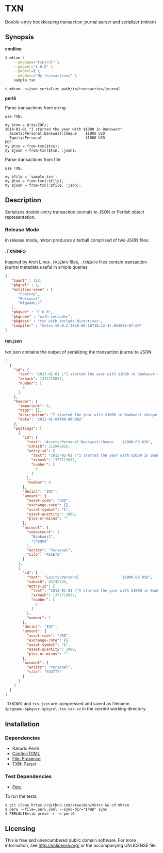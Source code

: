 # TXN

Double-entry bookkeeping transaction journal parser and serializer (mktxn)


## Synopsis

**cmdline**

```bash
$ mktxn \
    --pkgname="txnjrnl" \
    --pkgver="1.0.0" \
    --pkgrel=1 \
    --pkgdesc="My transactions" \
    sample.txn

$ mktxn -m=json serialize path/to/transaction/journal
```

**perl6**

Parse transactions from string:

```perl6
use TXN;

my $txn = Q:to/EOF/;
2014-01-01 "I started the year with $1000 in Bankwest"
  Assets:Personal:Bankwest:Cheque    $1000 USD
  Equity:Personal                    $1000 USD
EOF
my @txn = from-txn($txn);
my $json = from-txn($txn, :json);
```

Parse transactions from file:

```perl6
use TXN;

my $file = 'sample.txn';
my @txn = from-txn(:$file);
my $json = from-txn(:$file, :json);
```


## Description

Serializes double-entry transaction journals to JSON or Perlish object
representation.

### Release Mode

In release mode, mktxn produces a tarball comprised of two JSON files:

#### .TXNINFO

Inspired by Arch Linux `.PKGINFO` files, `.TXNINFO` files contain
transaction journal metadata useful in simple queries.

```json
{
   "count" : 112,
   "pkgrel" : 1,
   "entities-seen" : [
      "FooCorp",
      "Personal",
      "WigwamLLC"
   ],
   "pkgver" : "1.0.0",
   "pkgname" : "with-includes",
   "pkgdesc" : "txn with include directives",
   "compiler" : "mktxn v0.0.2 2016-05-10T10:22:44.054586-07:00"
}
```

#### txn.json

txn.json contains the output of serializing the transaction journal
to JSON.

```json
[
  {
    "id": {
      "text": "2013-01-01 \"I started the year with $1000 in Bankwest cheque account\"\n  Assets:Personal:Bankwest:Cheque    $1000.00 USD\n  Equity:Personal                    $1000.00 USD\n",
      "xxhash": 1373719837,
      "number": [
        0
      ]
    },
    "header": {
      "important": 0,
      "tags": [],
      "description": "I started the year with $1000 in Bankwest cheque account",
      "date": "2013-01-01T00:00:00Z"
    },
    "postings": [
      {
        "id": {
          "text": "Assets:Personal:Bankwest:Cheque    $1000.00 USD",
          "xxhash": 352942826,
          "entry-id": {
            "text": "2013-01-01 \"I started the year with $1000 in Bankwest cheque account\"\n  Assets:Personal:Bankwest:Cheque    $1000.00 USD\n  Equity:Personal                    $1000.00 USD\n",
            "xxhash": 1373719837,
            "number": [
              0
            ]
          },
          "number": 0
        },
        "decinc": "INC",
        "amount": {
          "asset-code": "USD",
          "exchange-rate": {},
          "asset-symbol": "$",
          "asset-quantity": 1000,
          "plus-or-minus": ""
        },
        "account": {
          "subaccount": [
            "Bankwest",
            "Cheque"
          ],
          "entity": "Personal",
          "silo": "ASSETS"
        }
      },
      {
        "id": {
          "text": "Equity:Personal                    $1000.00 USD",
          "xxhash": 95742535,
          "entry-id": {
            "text": "2013-01-01 \"I started the year with $1000 in Bankwest cheque account\"\n  Assets:Personal:Bankwest:Cheque    $1000.00 USD\n  Equity:Personal                    $1000.00 USD\n",
            "xxhash": 1373719837,
            "number": [
              0
            ]
          },
          "number": 1
        },
        "decinc": "INC",
        "amount": {
          "asset-code": "USD",
          "exchange-rate": {},
          "asset-symbol": "$",
          "asset-quantity": 1000,
          "plus-or-minus": ""
        },
        "account": {
          "entity": "Personal",
          "silo": "EQUITY"
        }
      }
    ]
  }
]
```

`.TXNINFO` and `txn.json` are compressed and saved as filename
`$pkgname-$pkgver-$pkgrel.txn.tar.xz` in the current working directory.


## Installation

### Dependencies

- Rakudo Perl6
- [Config::TOML](https://github.com/atweiden/config-toml)
- [File::Presence](https://github.com/atweiden/file-presence)
- [TXN::Parser](https://github.com/atweiden/txn-parser)

### Test Dependencies

- [Peru](https://github.com/buildinspace/peru)

To run the tests:

```
$ git clone https://github.com/atweiden/mktxn && cd mktxn
$ peru --file=.peru.yaml --sync-dir="$PWD" sync
$ PERL6LIB=lib prove -r -e perl6
```


## Licensing

This is free and unencumbered public domain software. For more
information, see http://unlicense.org/ or the accompanying UNLICENSE file.

